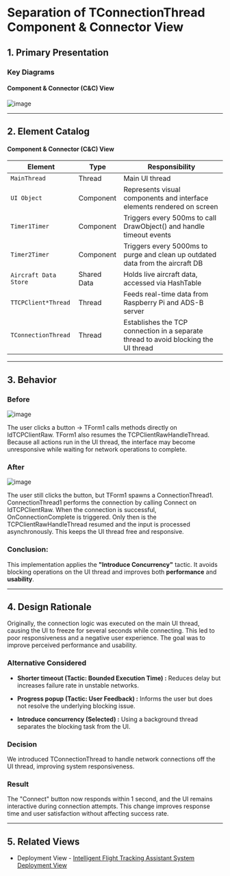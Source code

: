 # Separation of TConnectionThread Component & Connector View

## 1. Primary Presentation

### Key Diagrams

#### Component & Connector (C&C) View
![image](https://github.com/user-attachments/assets/05bd718a-952e-4a37-a8a1-b9064eba0fe4)


---

## 2. Element Catalog

#### Component & Connector (C&C) View

| Element                | Type          | Responsibility                                                |
|------------------------|---------------|----------------------------------------------------------------|
| `MainThread`         | Thread      | Main UI thread               |
| `UI Object`         | Component      | Represents visual components and interface elements rendered on screen               |
| `Timer1Timer`         | Component      | Triggers every 500ms to call DrawObject() and handle timeout events               |
| `Timer2Timer`         | Component      | Triggers every 5000ms to purge and clean up outdated data from the aircraft DB               |
| `Aircraft Data Store`  | Shared Data   | Holds live aircraft data, accessed via HashTable               |
| `TTCPClient*Thread`    | Thread        | Feeds real-time data from Raspberry Pi and ADS-B server        |
| `TConnectionThread`    | Thread        | Establishes the TCP connection in a separate thread to avoid blocking the UI thread        |

---

## 3. Behavior
### Before
![image](https://github.com/user-attachments/assets/b8778a4f-d6b8-4717-8ac6-00268e1ab816)


The user clicks a button → TForm1 calls methods directly on IdTCPClientRaw.
TForm1 also resumes the TCPClientRawHandleThread.
Because all actions run in the UI thread, the interface may become unresponsive while waiting for network operations to complete.


### After
![image](https://github.com/user-attachments/assets/d12778b0-2cf4-4fc8-bb26-ff4b20787c74)


The user still clicks the button, but TForm1 spawns a ConnectionThread1.
ConnectionThread1 performs the connection by calling Connect on IdTCPClientRaw.
When the connection is successful, OnConnectionComplete is triggered.
Only then is the TCPClientRawHandleThread resumed and the input is processed asynchronously.
This keeps the UI thread free and responsive.

### Conclusion:
This implementation applies the **"Introduce Concurrency"** tactic.
It avoids blocking operations on the UI thread and improves both **performance** and **usability**.

---

## 4. Design Rationale
Originally, the connection logic was executed on the main UI thread, causing the UI to freeze for several seconds while connecting. This led to poor responsiveness and a negative user experience. The goal was to improve perceived performance and usability.

### Alternative Considered
- **Shorter timeout (Tactic: Bounded Execution Time) :**
Reduces delay but increases failure rate in unstable networks.

- **Progress popup (Tactic: User Feedback) :**
Informs the user but does not resolve the underlying blocking issue.

- **Introduce concurrency (Selected) :**
Using a background thread separates the blocking task from the UI.

### Decision
We introduced TConnectionThread to handle network connections off the UI thread, improving system responsiveness.

### Result
The "Connect" button now responds within 1 second, and the UI remains interactive during connection attempts. This change improves response time and user satisfaction without affecting success rate.

---

## 5. Related Views
- Deployment View - [Intelligent Flight Tracking Assistant System Deployment View](./IFTA_Deployment_View.md)

